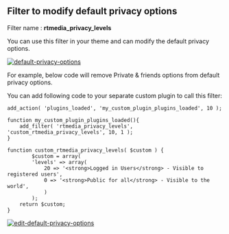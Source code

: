## Filter to modify default privacy options

Filter name : **rtmedia_privacy_levels**

You can use this filter in your theme and can modify the default privacy options.

[![default-privacy-options](https://cloud.githubusercontent.com/assets/7771963/8614368/9d673d0e-2706-11e5-848e-7cdc19872fcf.png)](https://cloud.githubusercontent.com/assets/7771963/8614368/9d673d0e-2706-11e5-848e-7cdc19872fcf.png)

For example, below code will remove Private & friends options from default privacy options.

You can add following code to your separate custom plugin to call this filter:

```
add_action( 'plugins_loaded', 'my_custom_plugin_plugins_loaded', 10 );

function my_custom_plugin_plugins_loaded(){
	add_filter( 'rtmedia_privacy_levels', 'custom_rtmedia_privacy_levels', 10, 1 );
}

function custom_rtmedia_privacy_levels( $custom ) {
        $custom = array(
        'levels' => array(
            20 => '<strong>Logged in Users</strong> - Visible to registered users',
            0 => '<strong>Public for all</strong> - Visible to the world',
            )
        );
    return $custom;
}
```

[![edit-default-privacy-options](https://cloud.githubusercontent.com/assets/7771963/8614457/723712c0-2707-11e5-846d-1d681e9379a7.png)]((https://cloud.githubusercontent.com/assets/7771963/8614457/723712c0-2707-11e5-846d-1d681e9379a7.png))
